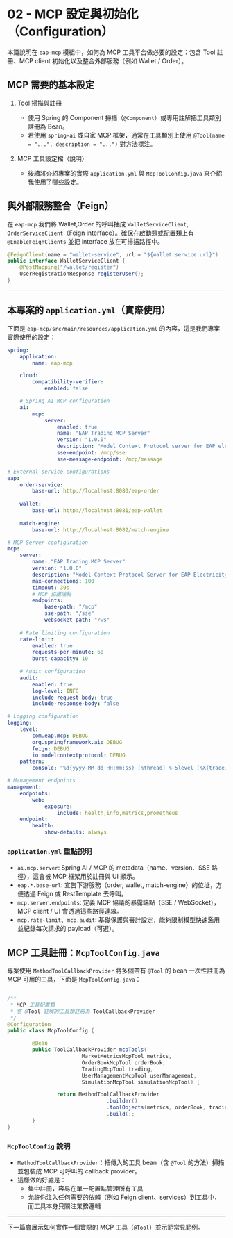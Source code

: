 # 02 - MCP 設定與初始化（Configuration）

本篇說明在 `eap-mcp` 模組中，如何為 MCP 工具平台做必要的設定：包含 Tool 註冊、MCP client 初始化以及整合外部服務（例如 Wallet / Order）。

## MCP 需要的基本設定

1. Tool 掃描與註冊
   - 使用 Spring 的 Component 掃描（`@Component`）或專用註解把工具類別註冊為 Bean。
   - 若使用 `spring-ai` 或自家 MCP 框架，通常在工具類別上使用 `@Tool(name = "...", description = "...")` 對方法標注。

2. MCP 工具設定檔（說明）
    - 後續將介紹專案的實際 `application.yml` 與 `McpToolConfig.java` 來介紹我使用了哪些設定。

## 與外部服務整合（Feign）

在 `eap-mcp` 我們將 Wallet,Order 的呼叫抽成 `WalletServiceClient`, `OrderServiceClient`（Feign interface）。確保在啟動類或配置類上有 `@EnableFeignClients` 並把 interface 放在可掃描路徑中。

```java
@FeignClient(name = "wallet-service", url = "${wallet.service.url}")
public interface WalletServiceClient {
    @PostMapping("/wallet/register")
    UserRegistrationResponse registerUser();
}
```

---


## 本專案的 `application.yml`（實際使用）

下面是 `eap-mcp/src/main/resources/application.yml` 的內容，這是我們專案實際使用的設定：

```yaml
spring:
    application:
        name: eap-mcp

    cloud:
        compatibility-verifier:
            enabled: false

    # Spring AI MCP configuration
    ai:
        mcp:
            server:
                enabled: true
                name: "EAP Trading MCP Server"
                version: "1.0.0"
                description: "Model Context Protocol server for EAP electricity trading platform"
                sse-endpoint: /mcp/sse
                sse-message-endpoint: /mcp/message

# External service configurations
eap:
    order-service:
        base-url: http://localhost:8080/eap-order
  
    wallet:
        base-url: http://localhost:8081/eap-wallet
  
    match-engine:
        base-url: http://localhost:8082/match-engine

# MCP Server configuration
mcp:
    server:
        name: "EAP Trading MCP Server"
        version: "1.0.0"
        description: "Model Context Protocol Server for EAP Electricity Trading Platform"
        max-connections: 100
        timeout: 30s
        # MCP 協議端點
        endpoints:
            base-path: "/mcp"
            sse-path: "/sse"
            websocket-path: "/ws"
  
    # Rate limiting configuration
    rate-limit:
        enabled: true
        requests-per-minute: 60
        burst-capacity: 10
  
    # Audit configuration
    audit:
        enabled: true
        log-level: INFO
        include-request-body: true
        include-response-body: false

# Logging configuration
logging:
    level:
        com.eap.mcp: DEBUG
        org.springframework.ai: DEBUG
        feign: DEBUG
        io.modelcontextprotocol: DEBUG
    pattern:
        console: "%d{yyyy-MM-dd HH:mm:ss} [%thread] %-5level [%X{traceId},%X{spanId}] %logger{36} - %msg%n"

# Management endpoints
management:
    endpoints:
        web:
            exposure:
                include: health,info,metrics,prometheus
    endpoint:
        health:
            show-details: always
```

### `application.yml` 重點說明

- `ai.mcp.server`: Spring AI / MCP 的 metadata（name、version、SSE 路徑），這會被 MCP 框架用於註冊與 UI 顯示。
- `eap.*.base-url`: 宣告下游服務（order, wallet, match-engine）的位址，方便透過 Feign 或 RestTemplate 去呼叫。
- `mcp.server.endpoints`: 定義 MCP 協議的暴露端點（SSE / WebSocket），MCP client / UI 會透過這些路徑連線。
- `mcp.rate-limit`、`mcp.audit`: 基礎保護與審計設定，能夠限制模型快速濫用並紀錄每次請求的 payload（可選）。

## MCP 工具註冊：`McpToolConfig.java`

專案使用 `MethodToolCallbackProvider` 將多個帶有 `@Tool` 的 bean 一次性註冊為 MCP 可用的工具，下面是 `McpToolConfig.java`：

```java

/**
 * MCP 工具配置類
 * 將 @Tool 註解的工具類註冊為 ToolCallbackProvider
 */
@Configuration
public class McpToolConfig {

        @Bean
        public ToolCallbackProvider mcpTools(
                        MarketMetricsMcpTool metrics,
                        OrderBookMcpTool orderBook,
                        TradingMcpTool trading,
                        UserManagementMcpTool userManagement,
                        SimulationMcpTool simulationMcpTool) {

                return MethodToolCallbackProvider
                                .builder()
                                .toolObjects(metrics, orderBook, trading, userManagement, simulationMcpTool)
                                .build();
        }
}
```

### `McpToolConfig` 說明

- `MethodToolCallbackProvider`：把傳入的工具 bean（含 `@Tool` 的方法）掃描並包裝成 MCP 可呼叫的 callback provider。
- 這樣做的好處是：
    - 集中註冊，容易在單一配置點管理所有工具
    - 允許你注入任何需要的依賴（例如 Feign client、services）到工具中，而工具本身只關注業務邏輯

---

下一篇會展示如何實作一個實際的 MCP 工具（`@Tool`）並示範常見範例。